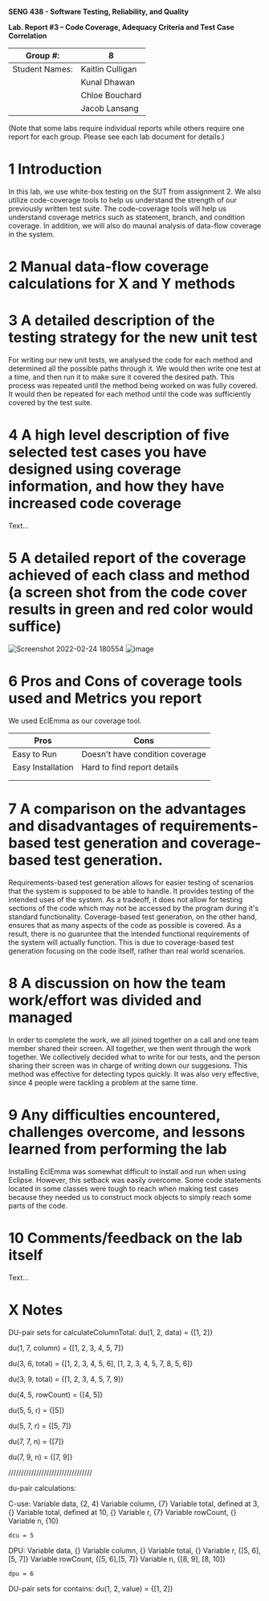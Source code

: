 **SENG 438 - Software Testing, Reliability, and Quality**

**Lab. Report #3 – Code Coverage, Adequacy Criteria and Test Case Correlation**

| Group \#:      |  8   |
| -------------- | --- |
| Student Names: |  Kaitlin Culligan   |
|                |  Kunal Dhawan   |
|                |  Chloe Bouchard   |
|                |  Jacob Lansang   |

(Note that some labs require individual reports while others require one report
for each group. Please see each lab document for details.)

# 1 Introduction

In this lab, we use white-box testing on the SUT from assignment 2. We also utilize code-coverage tools to help us understand the strength of our previously written test suite. The code-coverage tools will help us understand coverage metrics such as statement, branch, and condition coverage. In addition, we will also do maunal analysis of data-flow coverage in the system.

# 2 Manual data-flow coverage calculations for X and Y methods
          
# 3 A detailed description of the testing strategy for the new unit test

For writing our new unit tests, we analysed the code for each method and determined all the possible paths through it. We would then write one test at a time, and then run it to make sure it covered the desired path. This process was repeated until the method being worked on was fully covered. It would then be repeated for each method until the code was sufficiently covered by the test suite.

# 4 A high level description of five selected test cases you have designed using coverage information, and how they have increased code coverage

Text…

# 5 A detailed report of the coverage achieved of each class and method (a screen shot from the code cover results in green and red color would suffice)

![Screenshot 2022-02-24 180554](https://user-images.githubusercontent.com/82078868/156259433-4406b7f5-4c42-4c57-95e8-bc1866deb330.png)
![image](https://user-images.githubusercontent.com/82078868/156261503-24a87060-9f1c-4428-b3db-85b7dc9d0e77.png)


# 6 Pros and Cons of coverage tools used and Metrics you report

We used EclEmma as our coverage tool.

| Pros |  Cons   |
| ---- | ---- |
| Easy to Run | Doesn't have condition coverage |
| Easy Installation | Hard to find report details |
|  |  |
|  |  |

# 7 A comparison on the advantages and disadvantages of requirements-based test generation and coverage-based test generation.

Requirements-based test generation allows for easier testing of scenarios that the system is supposed to be able to handle. It provides testing of the intended uses of the system. As a tradeoff, it does not allow for testing sections of the code which may not be accessed by the program during it's standard functionality. Coverage-based test generation, on the other hand, ensures that as many aspects of the code as possible is covered. As a result, there is no guaruntee that the intended functional requirements of the system will actually function. This is due to coverage-based test generation focusing on the code itself, rather than real world scenarios.

# 8 A discussion on how the team work/effort was divided and managed

In order to complete the work, we all joined together on a call and one team member shared their screen. All together, we then went through the work together. We collectively decided what to write for our tests, and the person sharing their screen was in charge of writing down our suggesions. This method was effective for detecting typos quickly. It was also very effective, since 4 people were tackling a problem at the same time. 

# 9 Any difficulties encountered, challenges overcome, and lessons learned from performing the lab

Installing EclEmma was somewhat difficult to install and run when using Eclipse. However, this setback was easily overcome. Some code statements located in some classes were tough to reach when making test cases because they needed us to construct mock objects to simply reach some parts of the code. 

# 10 Comments/feedback on the lab itself

Text…

# X Notes

DU-pair sets for calculateColumnTotal:
du(1, 2, data) = {[1, 2]}

du(1, 7, column) = {[1, 2, 3, 4, 5, 7]}

du(3, 6, total) = {[1, 2, 3, 4, 5, 6], [1, 2, 3, 4, 5, 7, 8, 5, 6]}

du(3, 9, total) = {[1, 2, 3, 4, 5, 7, 9]}

du(4, 5, rowCount) = {[4, 5]}

du(5, 5, r) = {[5]}

du(5, 7, r) = {[5, 7]}

du(7, 7, n) = {[7]}

du(7, 9, n) = {[7, 9]} 

/////////////////////////////////

du-pair calculations:

C-use: Variable data, {2, 4}
    Variable column, {7}
    Variable total, defined at 3, {}
    Variable total, defined at 10, {}
    Variable r, {7}
    Variable rowCount, {}
    Variable n, {10}
    
    dcu = 5
    
DPU: 
    Variable data, {}
    Variable column, {}
    Variable total, {}
    Variable r, {[5, 6],[5, 7]}
    Variable rowCount, {[5, 6],[5, 7]}
    Variable n, {[8, 9], [8, 10]}
    
    dpu = 6

DU-pair sets for contains:
du(1, 2, value) = {[1, 2]}

